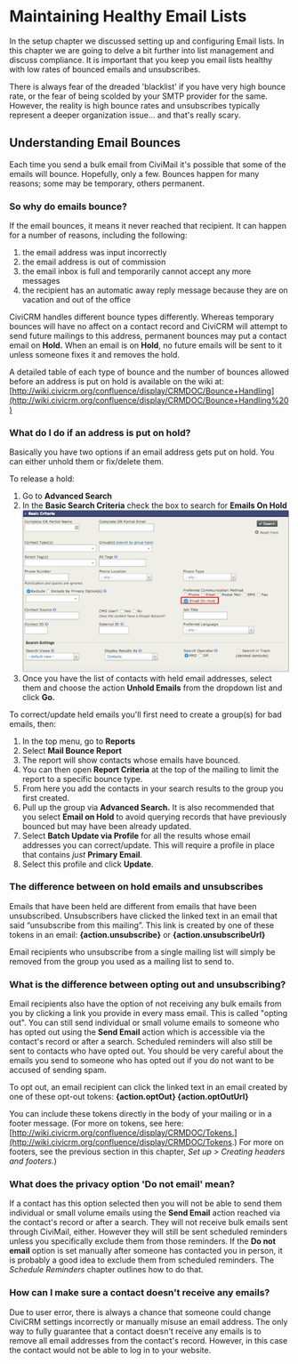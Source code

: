 Maintaining Healthy Email Lists
===============================

In the setup chapter we discussed setting up and configuring Email
lists. In this chapter we are going to delve a bit further into list
management and discuss compliance. It is important that you keep you
email lists healthy with low rates of bounced emails and unsubscribes.

There is always fear of the dreaded 'blacklist' if you have very high
bounce rate, or the fear of being scolded by your SMTP provider for the
same. However, the reality is high bounce rates and unsubscribes
typically represent a deeper organization issue... and that's really
scary.

Understanding Email Bounces
---------------------------

Each time you send a bulk email from CiviMail it's possible that some of
the emails will bounce. Hopefully, only a few. Bounces happen for many
reasons; some may be temporary, others permanent.

### So why do emails bounce?

If the email bounces, it means it never reached that recipient. It can
happen for a number of reasons, including the following:

1.  the email address was input incorrectly
2.  the email address is out of commission
3.  the email inbox is full and temporarily cannot accept any more
    messages
4.  the recipient has an automatic away reply message because they are
    on vacation and out of the office

CiviCRM handles different bounce types differently. Whereas temporary
bounces will have no affect on a contact record and CiviCRM will attempt
to send future mailings to this address, permanent bounces may put a
contact email on **Hold.** When an email is on **Hold**, no future
emails will be sent to it unless someone fixes it and removes the hold.

A detailed table of each type of bounce and the number of bounces
allowed before an address is put on hold is available on the wiki
at: [http://wiki.civicrm.org/confluence/display/CRMDOC/Bounce+Handling](http://wiki.civicrm.org/confluence/display/CRMDOC/Bounce+Handling%20)

### What do I do if an address is put on hold?

Basically you have two options if an email address gets put on hold. You
can either unhold them or fix/delete them.

To release a hold:

1.  Go to **Advanced Search**
2.  In the **Basic Search Criteria** check the box to search for
    **Emails On Hold** 
![](/images/Mailing%20Basic%20Search.png)
3.  Once you have the list of contacts with held email addresses, select
    them and choose the action **Unhold Emails** from the dropdown list
    and click **Go.**

To correct/update held emails you'll first need to create a group(s) for
bad emails, then:

1.  In the top menu, go to **Reports**
2.  Select **Mail Bounce Report**
3.  The report will show contacts whose emails have bounced.
4.  You can then open **Report Criteria** at the top of the mailing to
    limit the report to a specific bounce type.
5.  From here you add the contacts in your search results to the group
    you first created.
6.  Pull up the group via **Advanced Search.** It is also recommended
    that you select **Email on Hold** to avoid querying records that
    have previously bounced but may have been already updated.
7.  Select **Batch Update via Profile** for all the results whose email
    addresses you can correct/update. This will require a profile in
    place that contains *just* **Primary Email**.
8.  Select this profile and click **Update**.

### The difference between on hold emails and unsubscribes

Emails that have been held are different from emails that have been
unsubscribed. Unsubscribers have clicked the linked text in an email
that said “unsubscribe from this mailing”. This link is created by one
of these tokens in an email: **{action.unsubscribe}** or
**{action.unsubscribeUrl}**

Email recipients who unsubscribe from a single mailing list will simply
be removed from the group you used as a mailing list to send to.

### What is the difference between opting out and unsubscribing?

Email recipients also have the option of not receiving any bulk emails
from you by clicking a link you provide in every mass email. This is
called "opting out". You can still send individual or small volume
emails to someone who has opted out using the **Send Email** action
which is accessible via the contact's record or after a search.
Scheduled reminders will also still be sent to contacts who have opted
out. You should be very careful about the emails you send to someone who
has opted out if you do not want to be accused of sending spam. 

To opt out, an email recipient can click the linked text in an email
created by one of these opt-out tokens: **{action.optOut}
{action.optOutUrl}**

You can include these tokens directly in the body of your mailing or in
a footer message. (For more on tokens, see here:
[http://wiki.civicrm.org/confluence/display/CRMDOC/Tokens.](http://wiki.civicrm.org/confluence/display/CRMDOC/Tokens.)
For more on footers, see the previous section in this chapter, *Set up > Creating headers and footers.*)

### What does the privacy option 'Do not email' mean?

If a contact has this option selected then you will not be able to send
them individual or small volume emails using the **Send Email** action
reached via the contact's record or after a search. They will not
receive bulk emails sent through CiviMail, either. However they will
still be sent scheduled reminders unless you specifically exclude them
from those reminders. If the **Do not email** option is set manually
after someone has contacted you in person, it is probably a good idea to
exclude them from scheduled reminders. The *Schedule Reminders* chapter
outlines how to do that.

### How can I make sure a contact doesn't receive any emails?

Due to user error, there is always a chance that someone could change
CiviCRM settings incorrectly or manually misuse an email address. The
only way to fully guarantee that a contact doesn't receive any emails is
to remove all email addresses from the contact's record. However, in
this case the contact would not be able to log in to your website.
